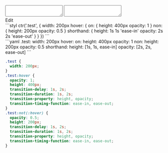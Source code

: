 <div data-size="425" class="code-cont" data-example="global-shorthand">
    <div class="code">
        <div class="code-wrap">
            <textarea id="stylus"></textarea>
            <textarea id="css"></textarea>
            <div class="edit-code">
                <span>Edit</span>
            </div>
        </div>
    </div>
</div>

<div data-size="425" data-examples="stylus"></div>
```styl
ctr('.test', {
  width: 200px
  hover: {
    on: {
      height: 400px
      opacity: 1
    }
    non: {
      height: 200px
      opacity: 0.5
    }
    shorthand: {
      height: 1s 1s 'ease-in'
      opacity: 2s 2s 'ease-out'
    }
  }
})
```

<div data-size="425" data-examples="yaml"></div>
```yaml
.test:
  width: 200px
  hover:
    on:
      height: 400px
      opacity: 1
    non:
      height: 200px
      opacity: 0.5
    shorthand:
      height: [1s, 1s, ease-in]
      opacity: [2s, 2s, ease-out]
```

```css
.test {
  width: 200px;
}
.test:hover {
  opacity: 1;
  height: 400px;
  transition-delay: 1s, 2s;
  transition-duration: 1s, 2s;
  transition-property: height, opacity;
  transition-timing-function: ease-in, ease-out;
}
.test:not(:hover) {
  opacity: 0.5;
  height: 200px;
  transition-delay: 1s, 2s;
  transition-duration: 1s, 2s;
  transition-property: height, opacity;
  transition-timing-function: ease-in, ease-out;
}
```
<div class="cf"></div>

